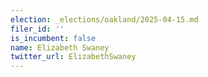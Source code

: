 ```yaml
---
election: _elections/oakland/2025-04-15.md
filer_id: ''
is_incumbent: false
name: Elizabeth Swaney
twitter_url: ElizabethSwaney
---
```

